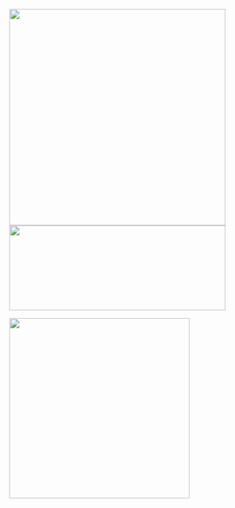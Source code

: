 <p float="left">
  <p>
        <a href="https://github.com/anuraghazra/github-readme-stats" title="Go to Source">
            <img width=390 src="https://github-readme-stats-apenjulius-projects.vercel.app/api?username=apenjulius&include_all_commits=true&show_icons=true&theme=transparent"/>
        </a> 
        <a href="https://github.com/denvercoder1/github-readme-streak-stats" title="Go to Source">
            <img width=390 height="153px" src="https://streak-stats.demolab.com/?user=apenjulius&theme=transparent" />
        </a>
    </p>
      <a href="https://github.com/anuraghazra/github-readme-stats">
        <img width=325 src="https://github-readme-stats.vercel.app/api/top-langs?username=lukasolsen&show_icons=true&locale=en&theme=transparent&langs_count=20&size_weight=0.5&count_weight=0.5" />
      </a>
    <br>
  </p>
